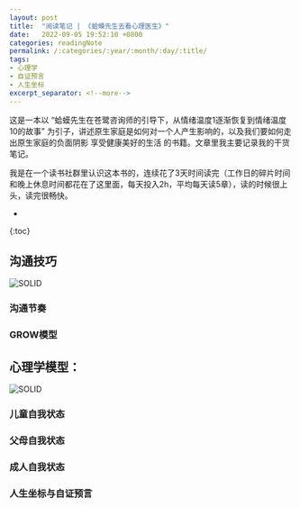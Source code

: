```yaml
---
layout: post
title:  "阅读笔记 | 《蛤蟆先生去看心理医生》"
date:   2022-09-05 19:52:10 +0800
categories: readingNote
permalink: /:categories/:year/:month/:day/:title/
tags: 
- 心理学
- 自证预言
- 人生坐标
excerpt_separator: <!--more-->
---
```


这是一本以 “蛤蟆先生在苍鹭咨询师的引导下，从情绪温度1逐渐恢复到情绪温度10的故事” 为引子，讲述原生家庭是如何对一个人产生影响的，以及我们要如何走出原生家庭的负面阴影 享受健康美好的生活 的书籍。文章里我主要记录我的干货笔记。<!--more-->

我是在一个读书社群里认识这本书的，连续花了3天时间读完（工作日的碎片时间和晚上休息时间都花在了这里面，每天投入2h，平均每天读5章），读的时候很上头，读完很畅快。

*
{:toc}


## 沟通技巧

![SOLID](https://i.v2ex.co/5Qr2ZG9N.png)

### 沟通节奏

### GROW模型



## 心理学模型：

![SOLID](https://i.v2ex.co/5Qr2ZG9N.png)

### 儿童自我状态

### 父母自我状态

### 成人自我状态

### 人生坐标与自证预言

